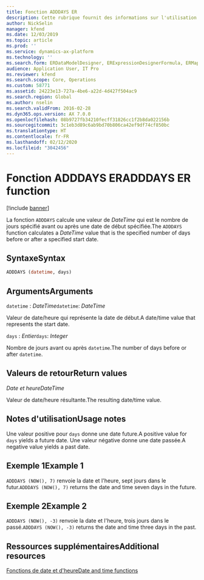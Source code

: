 ```yaml
---
title: Fonction ADDDAYS ER
description: Cette rubrique fournit des informations sur l'utilisation de la fonction ADDDAYS États électroniques (ER).
author: NickSelin
manager: kfend
ms.date: 12/03/2019
ms.topic: article
ms.prod: ''
ms.service: dynamics-ax-platform
ms.technology: ''
ms.search.form: ERDataModelDesigner, ERExpressionDesignerFormula, ERMappedFormatDesigner, ERModelMappingDesigner
audience: Application User, IT Pro
ms.reviewer: kfend
ms.search.scope: Core, Operations
ms.custom: 58771
ms.assetid: 24223e13-727a-4be6-a22d-4d427f504ac9
ms.search.region: Global
ms.author: nselin
ms.search.validFrom: 2016-02-28
ms.dyn365.ops.version: AX 7.0.0
ms.openlocfilehash: 08b9727fb34210fecff31826cc1f2b8da022156b
ms.sourcegitcommit: 3c1eb3d89c6ab9bd70b806ca42ef9df74cf850bc
ms.translationtype: HT
ms.contentlocale: fr-FR
ms.lasthandoff: 02/12/2020
ms.locfileid: "3042456"
---
```

# <span data-ttu-id="a997d-103"><a name="ADDDAYS">Fonction ADDDAYS ER</a></span><span class="sxs-lookup"><span data-stu-id="a997d-103"><a name="ADDDAYS">ADDDAYS ER function</a></span></span>

[!include [banner](../includes/banner.md)]

<span data-ttu-id="a997d-104">La fonction `ADDDAYS` calcule une valeur de *DateTime* qui est le nombre de jours spécifié avant ou après une date de début spécifiée.</span><span class="sxs-lookup"><span data-stu-id="a997d-104">The `ADDDAYS` function calculates a *DateTime* value that is the specified number of days before or after a specified start date.</span></span>

## <a name="syntax"></a><span data-ttu-id="a997d-105">Syntaxe</span><span class="sxs-lookup"><span data-stu-id="a997d-105">Syntax</span></span>

```vb
ADDDAYS (datetime, days)
```

## <a name="arguments"></a><span data-ttu-id="a997d-106">Arguments</span><span class="sxs-lookup"><span data-stu-id="a997d-106">Arguments</span></span>

<span data-ttu-id="a997d-107">`datetime` : *DateTime*</span><span class="sxs-lookup"><span data-stu-id="a997d-107">`datetime`: *DateTime*</span></span>

<span data-ttu-id="a997d-108">Valeur de date/heure qui représente la date de début.</span><span class="sxs-lookup"><span data-stu-id="a997d-108">A date/time value that represents the start date.</span></span>

<span data-ttu-id="a997d-109">`days` : *Entier*</span><span class="sxs-lookup"><span data-stu-id="a997d-109">`days`: *Integer*</span></span>

<span data-ttu-id="a997d-110">Nombre de jours avant ou après `datetime`.</span><span class="sxs-lookup"><span data-stu-id="a997d-110">The number of days before or after `datetime`.</span></span>

## <a name="return-values"></a><span data-ttu-id="a997d-111">Valeurs de retour</span><span class="sxs-lookup"><span data-stu-id="a997d-111">Return values</span></span>

<span data-ttu-id="a997d-112">*Date et heure*</span><span class="sxs-lookup"><span data-stu-id="a997d-112">*DateTime*</span></span>

<span data-ttu-id="a997d-113">Valeur de date/heure résultante.</span><span class="sxs-lookup"><span data-stu-id="a997d-113">The resulting date/time value.</span></span>

## <a name="usage-notes"></a><span data-ttu-id="a997d-114">Notes d'utilisation</span><span class="sxs-lookup"><span data-stu-id="a997d-114">Usage notes</span></span>

<span data-ttu-id="a997d-115">Une valeur positive pour `days` donne une date future.</span><span class="sxs-lookup"><span data-stu-id="a997d-115">A positive value for `days` yields a future date.</span></span> <span data-ttu-id="a997d-116">Une valeur négative donne une date passée.</span><span class="sxs-lookup"><span data-stu-id="a997d-116">A negative value yields a past date.</span></span>

## <a name="example-1"></a><span data-ttu-id="a997d-117">Exemple 1</span><span class="sxs-lookup"><span data-stu-id="a997d-117">Example 1</span></span>

<span data-ttu-id="a997d-118">`ADDDAYS (NOW(), 7)` renvoie la date et l'heure, sept jours dans le futur.</span><span class="sxs-lookup"><span data-stu-id="a997d-118">`ADDDAYS (NOW(), 7)` returns the date and time seven days in the future.</span></span>

## <a name="example-2"></a><span data-ttu-id="a997d-119">Exemple 2</span><span class="sxs-lookup"><span data-stu-id="a997d-119">Example 2</span></span>

<span data-ttu-id="a997d-120">`ADDDAYS (NOW(), -3)` renvoie la date et l'heure, trois jours dans le passé.</span><span class="sxs-lookup"><span data-stu-id="a997d-120">`ADDDAYS (NOW(), -3)` returns the date and time three days in the past.</span></span>

## <a name="additional-resources"></a><span data-ttu-id="a997d-121">Ressources supplémentaires</span><span class="sxs-lookup"><span data-stu-id="a997d-121">Additional resources</span></span>

[<span data-ttu-id="a997d-122">Fonctions de date et d'heure</span><span class="sxs-lookup"><span data-stu-id="a997d-122">Date and time functions</span></span>](er-functions-category-datetime.md)
